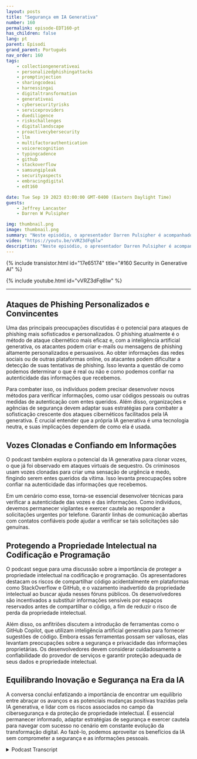 ```yaml
---
layout: posts
title: "Segurança em IA Generativa"
number: 160
permalink: episode-EDT160-pt
has_children: false
lang: pt
parent: Episodi
grand_parent: Português
nav_order: 160
tags:
    - collectiongenerativeai
    - personalizedphishingattacks
    - promptinjection
    - sharingcodeai
    - harnessingai
    - digitaltransformation
    - generativeai
    - cybersecurityrisks
    - serviceproviders
    - duediligence
    - riskschallenges
    - digitallandscape
    - proactivecybersecurity
    - llm
    - multifactorauthentication
    - voicerecognition
    - typingcadence
    - github
    - stackoverflow
    - samsungipleak
    - securityaspects
    - embracingdigital
    - edt160

date: Tue Sep 19 2023 03:00:00 GMT-0400 (Eastern Daylight Time)
guests:
    - Jeffrey Lancaster
    - Darren W Pulsipher

img: thumbnail.png
image: thumbnail.png
summary: "Neste episódio, o apresentador Darren Pulsipher é acompanhado pelo Dr. Jeffrey Lancaster para explorar a intersecção entre a inteligência artificial generativa e a segurança. A conversa mergulha fundo nos riscos e desafios potenciais que envolvem o uso da inteligência artificial generativa em atividades maliciosas, especialmente no campo da cibersegurança."
video: "https://youtu.be/vVRZ3dFq6lw"
description: "Neste episódio, o apresentador Darren Pulsipher é acompanhado pelo Dr. Jeffrey Lancaster para explorar a intersecção entre a inteligência artificial generativa e a segurança. A conversa mergulha fundo nos riscos e desafios potenciais que envolvem o uso da inteligência artificial generativa em atividades maliciosas, especialmente no campo da cibersegurança."
---
```


<div>
{% include transistor.html id="17e65174" title="#160 Security in Generative AI" %}

{% include youtube.html id="vVRZ3dFq6lw" %}
</div>

---

## Ataques de Phishing Personalizados e Convincentes

Uma das principais preocupações discutidas é o potencial para ataques de phishing mais sofisticados e personalizados. O phishing atualmente é o método de ataque cibernético mais eficaz e, com a inteligência artificial generativa, os atacantes podem criar e-mails ou mensagens de phishing altamente personalizados e persuasivos. Ao obter informações das redes sociais ou de outras plataformas online, os atacantes podem dificultar a detecção de suas tentativas de phishing. Isso levanta a questão de como podemos determinar o que é real ou não e como podemos confiar na autenticidade das informações que recebemos.

Para combater isso, os indivíduos podem precisar desenvolver novos métodos para verificar informações, como usar códigos pessoais ou outras medidas de autenticação com entes queridos. Além disso, organizações e agências de segurança devem adaptar suas estratégias para combater a sofisticação crescente dos ataques cibernéticos facilitados pela IA generativa. É crucial entender que a própria IA generativa é uma tecnologia neutra, e suas implicações dependem de como ela é usada.

## Vozes Clonadas e Confiando em Informações

O podcast também explora o potencial da IA generativa para clonar vozes, o que já foi observado em ataques virtuais de sequestro. Os criminosos usam vozes clonadas para criar uma sensação de urgência e medo, fingindo serem entes queridos da vítima. Isso levanta preocupações sobre confiar na autenticidade das informações que recebemos.

Em um cenário como esse, torna-se essencial desenvolver técnicas para verificar a autenticidade das vozes e das informações. Como indivíduos, devemos permanecer vigilantes e exercer cautela ao responder a solicitações urgentes por telefone. Garantir linhas de comunicação abertas com contatos confiáveis pode ajudar a verificar se tais solicitações são genuínas.

## Protegendo a Propriedade Intelectual na Codificação e Programação

O podcast segue para uma discussão sobre a importância de proteger a propriedade intelectual na codificação e programação. Os apresentadores destacam os riscos de compartilhar código acidentalmente em plataformas como StackOverflow e GitHub, e o vazamento inadvertido da propriedade intelectual ao buscar ajuda nesses fóruns públicos. Os desenvolvedores são incentivados a substituir informações sensíveis por espaços reservados antes de compartilhar o código, a fim de reduzir o risco de perda da propriedade intelectual.

Além disso, os anfitriões discutem a introdução de ferramentas como o GitHub Copilot, que utilizam inteligência artificial generativa para fornecer sugestões de código. Embora essas ferramentas possam ser valiosas, elas levantam preocupações sobre a segurança e privacidade das informações proprietárias. Os desenvolvedores devem considerar cuidadosamente a confiabilidade do provedor de serviços e garantir proteção adequada de seus dados e propriedade intelectual.

## Equilibrando Inovação e Segurança na Era da IA

A conversa conclui enfatizando a importância de encontrar um equilíbrio entre abraçar os avanços e as potenciais mudanças positivas trazidas pela IA generativa, e lidar com os riscos associados no campo da cibersegurança e da proteção de propriedade intelectual. É essencial permanecer informado, adaptar estratégias de segurança e exercer cautela para navegar com sucesso no cenário em constante evolução da transformação digital. Ao fazê-lo, podemos aproveitar os benefícios da IA sem comprometer a segurança e as informações pessoais.



<details>
<summary> Podcast Transcript </summary>

<p></p>

</details>
